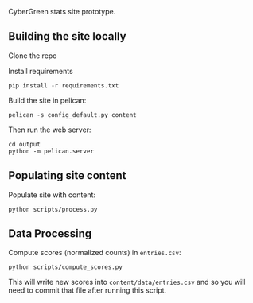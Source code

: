 CyberGreen stats site prototype.

## Building the site locally

Clone the repo

Install requirements

```
pip install -r requirements.txt
```

Build the site in pelican:

```
pelican -s config_default.py content
```

Then run the web server:

```
cd output
python -m pelican.server
```

## Populating site content

Populate site with content:

```
python scripts/process.py
```

## Data Processing

Compute scores (normalized counts) in `entries.csv`:

```
python scripts/compute_scores.py
```

This will write new scores into `content/data/entries.csv` and so you will need
to commit that file after running this script.

